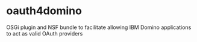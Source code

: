 oauth4domino
============

OSGi plugin and NSF bundle to facilitate allowing IBM Domino applications to act as valid OAuth providers
